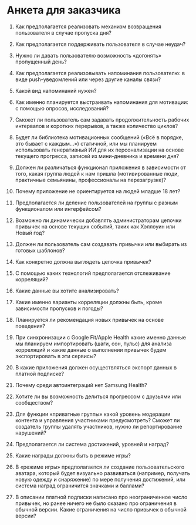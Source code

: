 # Анкета для заказчика

1. Как предполагается реализовать механизм возвращения пользователя в случае
   пропуска дня?

2. Как предполагается поддерживать пользователя в случае неудач?

3. Нужно ли давать пользователю возможность «догонять» пропущенный день?

4. Как предполагается реализовывать напоминания пользователю: в виде
   push-уведомлений или через другие каналы связи?

5. Какой вид напоминаний нужен?

6. Как именно планируется выстраивать напоминания для мотивации: с помощью
   опросов, исследований?

7. Сможет ли пользователь сам задавать продолжительность рабочих интервалов и
   коротких перерывов, а также количество циклов?

8. Будет ли библиотека мотивационных сообщений («Всё в порядке, это бывает с
   каждым…») статичной, или мы планируем использовать генеративный ИИ для их
   персонализации на основе текущего прогресса, записей из мини-дневника и
   времени дня?

9. Должен ли различаться функционал приложения в зависимости от того, какая
   группа людей к нам пришла (мотивированные люди, практичные семьянины,
   профессионалы на перезагрузке)?

10. Почему приложение не ориентируется на людей младше 18 лет?

11. Предполагается ли деление пользователей на группы с разным функционалом или
    интерфейсом?

12. Возможно ли динамически добавлять администраторам цепочки привычек на
    основе текущих событий, таких как Хэллоуин или Новый год?

13. Должен ли пользователь сам создавать привычки или выбирать из готовых
    шаблонов?

14. Как конкретно должна выглядеть цепочка привычек?

15. С помощью каких технологий предполагается отслеживание корреляций?

16. Какие данные вы хотите анализировать?

17. Какие именно варианты корреляции должны быть, кроме зависимости пропусков и
    погоды?

18. Планируется ли рекомендация новых привычек на основе поведения?

19. При синхронизации с Google Fit/Apple Health какие именно данные мы планируем
    импортировать (шаги, сон, пульс) для анализа корреляций и какие данные о
    выполнении привычек будем экспортировать в эти сервисы?

20. В какие приложения должен осуществляться экспорт данных в платной
    подписке?

21. Почему среди автоинтеграций нет Samsung Health?

22. Хотите ли вы возможность делиться прогрессом с друзьями или сообществом?

23. Для функции «приватные группы» какой уровень модерации контента и управления
    участниками предусмотреть? Сможет ли создатель группы удалять участников,
    нужно ли репортирование нарушений?

24. Предполагается ли система достижений, уровней и наград?

25. Какие награды должны быть в режиме игры?

26. В «режиме игры» предполагается ли создание пользовательского аватара,
    который будет визуально развиваться (например, получать новую одежду и
    снаряжение) по мере получения достижений, или система наград ограничится
    значками и баллами?

27. В описании платной подписки написано про неограниченное число привычек, но
    ранее ничего не было сказано про ограничения в обычной версии. Какие
    ограничения на число привычек в обычной версии?